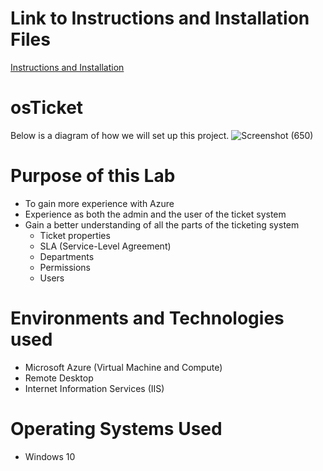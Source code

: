 # Link to Instructions and Installation Files
[Instructions and Installation](https://docs.google.com/document/d/1fTecyKVe42J3CK-QlUUq6w4OlsTVU5RnaJBzqSeyhR0/edit)

# osTicket

Below is a diagram of how we will set up this project.
![Screenshot (650)](https://github.com/Michael-DTran/osTicket/assets/112426094/c9e41da5-cc6b-4a65-a39d-375fad59e9d3)

# Purpose of this Lab
- To gain more experience with Azure
- Experience as both the admin and the user of the ticket system
- Gain a better understanding of all the parts of the ticketing system
  * Ticket properties
  *  SLA (Service-Level Agreement)
  *   Departments
  *   Permissions
  *   Users

# Environments and Technologies used 
- Microsoft Azure (Virtual Machine and Compute)
- Remote Desktop
- Internet Information Services (IIS)

# Operating Systems Used
- Windows 10
  

